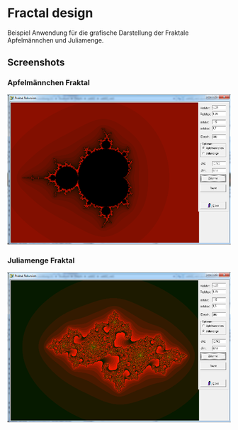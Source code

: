 # Fractal design

Beispiel Anwendung für die grafische Darstellung der Fraktale Apfelmännchen und Juliamenge. 


## Screenshots

### Apfelmännchen Fraktal
![Apfelmännchen Fraktal](https://github.com/hotfix/Studium/blob/master/Delphi/fractal%20design/2.png)

### Juliamenge Fraktal
![Juliamenge Fraktal](https://github.com/hotfix/Studium/blob/master/Delphi/fractal%20design/1.png)
